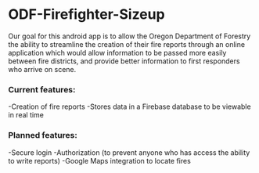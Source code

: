 # ODF-Firefighter-Sizeup
Our goal for this android app is to allow the Oregon Department of Forestry the ability to streamline the creation of their fire reports through an online application which would allow information to be passed more easily between fire districts, and provide better information to first responders who arrive on scene.

### Current features: ###
-Creation of fire reports
-Stores data in a Firebase database to be viewable in real time

### Planned features: ###
-Secure login
-Authorization (to prevent anyone who has access the ability to write reports)
-Google Maps integration to locate fires
